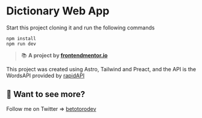 # Dictionary Web App

Start this project cloning it and run the following commands

```
npm install
npm run dev
```

> 📚 **A project by [frontendmentor.io](https://www.frontendmentor.io/challenges/dictionary-web-app-h5wwnyuKFL)**

This project was created using Astro, Tailwind and Preact, and the API is the WordsAPI provided by [rapidAPI](https://rapidapi.com/dpventures/api/wordsapi)


## 👀 Want to see more?
Follow me on Twitter => [betotorodev](https://twitter.com/betotorodev)

